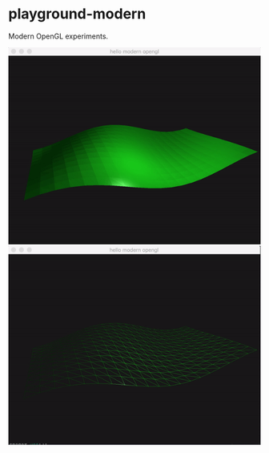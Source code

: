 # playground-modern

Modern OpenGL experiments.

![example render image](https://github.com/TernaK/playground-modern/blob/master/wave.gif) ![example render image](https://github.com/TernaK/playground-modern/blob/master/geometry_shader_wave.gif) 
